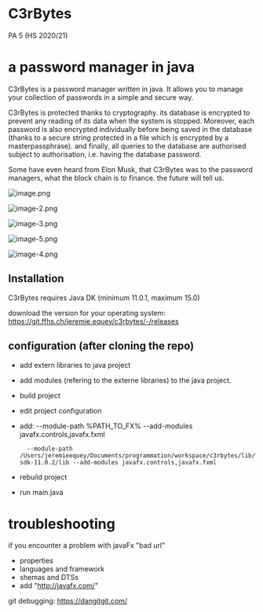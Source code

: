 # C3rBytes

PA 5 (HS 2020/21)
# a password manager in java

C3rBytes is a password manager written in java.
It allows you to manage your collection of passwords in a simple and secure way.

C3rBytes is protected thanks to cryptography. its database is encrypted to prevent any reading of its data when the system is stopped. Moreover, each password is also encrypted individually before being saved in the database (thanks to a secure string protected in a file which is encrypted by a masterpassphrase). and finally, all queries to the database are authorised subject to authorisation, i.e. having the database password. 

Some have even heard from Elon Musk, that C3rBytes was to the password managers, what the block chain is to finance. the future will tell us.

![image.png](./image.png)

![image-2.png](./image-2.png)

![image-3.png](./image-3.png)

![image-5.png](./image-5.png)

![image-4.png](./image-4.png)

## Installation
C3rBytes requires Java DK (minimum 11.0.1, maximum 15.0)


download the version for your operating system: https://git.ffhs.ch/jeremie.equey/c3rbytes/-/releases 




## configuration (after cloning the repo)
- add extern libraries to java project 
- add modules (refering to the externe libraries) to the java project.
- build project
- edit project configuration
- add: --module-path %PATH_TO_FX% --add-modules javafx.controls,javafx.fxml

		--module-path /Users/jeremieequey/Documents/programmation/workspace/c3rbytes/lib/javaFx/javafx-sdk-11.0.2/lib --add-modules javafx.controls,javafx.fxml 

- rebuild project
- run main.java

# troubleshooting
if you encounter a problem with javaFx "bad url"

- properties
- languages and framework
- shemas and DTSs
- add "http://javafx.com/"


git debugging: https://dangitgit.com/
